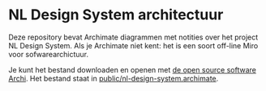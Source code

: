 # NL Design System architectuur

Deze repository bevat Archimate diagrammen met notities over het project NL Design System. Als je Archimate niet kent: het is een soort off-line Miro voor sofwarearchictuur.

Je kunt het bestand downloaden en openen met [de open source software Archi](https://www.archimatetool.com). Het bestand staat in [public/nl-design-system.archimate](public/nl-design-system.archimate).
